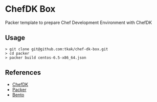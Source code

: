 ChefDK Box
==========

Packer template to prepare Chef Development Environment with ChefDK

## Usage

```
> git clone git@github.com:tkak/chef-dk-box.git
> cd packer
> packer build centos-6.5-x86_64.json
```

## References

* [ChefDK](http://downloads.getchef.com/chef-dk/)
* [Packer](http://www.packer.io/)
* [Bento](https://github.com/opscode/bento)

